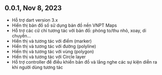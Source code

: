 ## 0.0.1, Nov 8, 2023

* Hỗ trợ dart version 3.x
* Hiển thị bản đồ số sử dụng bản đồ nền VNPT Maps
* Hỗ trợ các cử chỉ tương tác với bản đồ: phóng to/thu nhỏ, xoay, di chuyển...
* Hiển thị và tương tác với điểm (marker)
* Hiển thị và tương tác với đường (polyline)
* Hiển thị và tương tác với vùng (polygon)
* Hiển thị và tương tác với Circle layer
* Hỗ trợ controller để điều khiển bản đồ và lắng nghe các sự kiện diễn ra khi người dùng tương tác
